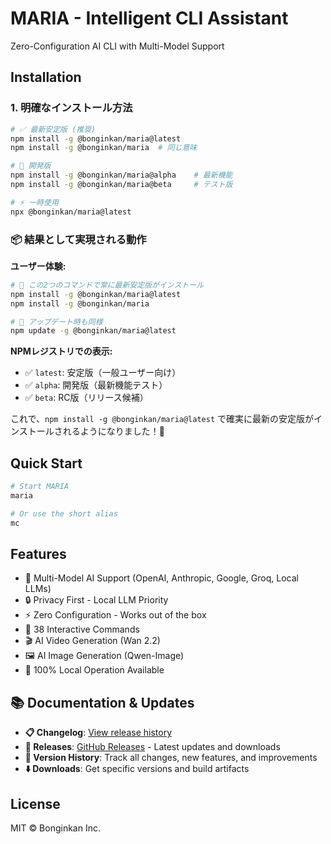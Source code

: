 # MARIA - Intelligent CLI Assistant

Zero-Configuration AI CLI with Multi-Model Support

## Installation

### 1. 明確なインストール方法
```bash
# ✅ 最新安定版 (推奨)
npm install -g @bonginkan/maria@latest
npm install -g @bonginkan/maria  # 同じ意味

# 🧪 開発版
npm install -g @bonginkan/maria@alpha    # 最新機能
npm install -g @bonginkan/maria@beta     # テスト版

# ⚡ 一時使用
npx @bonginkan/maria@latest
```

### 📦 結果として実現される動作

**ユーザー体験:**
```bash
# 🎯 この2つのコマンドで常に最新安定版がインストール
npm install -g @bonginkan/maria@latest
npm install -g @bonginkan/maria

# 🔄 アップデート時も同様
npm update -g @bonginkan/maria@latest
```

**NPMレジストリでの表示:**
- ✅ `latest`: 安定版（一般ユーザー向け）
- ✅ `alpha`: 開発版（最新機能テスト）
- ✅ `beta`: RC版（リリース候補）

これで、`npm install -g @bonginkan/maria@latest` で確実に最新の安定版がインストールされるようになりました！🎉

## Quick Start

```bash
# Start MARIA
maria

# Or use the short alias
mc
```

## Features

- 🤖 Multi-Model AI Support (OpenAI, Anthropic, Google, Groq, Local LLMs)
- 🔒 Privacy First - Local LLM Priority
- ⚡ Zero Configuration - Works out of the box
- 🎨 38 Interactive Commands
- 🎬 AI Video Generation (Wan 2.2)
- 🖼️ AI Image Generation (Qwen-Image)
- 💾 100% Local Operation Available

## 📚 Documentation & Updates

- **📋 Changelog**: [View release history](CHANGELOG.md)
- **🎉 Releases**: [GitHub Releases](https://github.com/bonginkan/maria/releases) - Latest updates and downloads
- **🔄 Version History**: Track all changes, new features, and improvements
- **⬇️ Downloads**: Get specific versions and build artifacts

## License

MIT © Bonginkan Inc.
